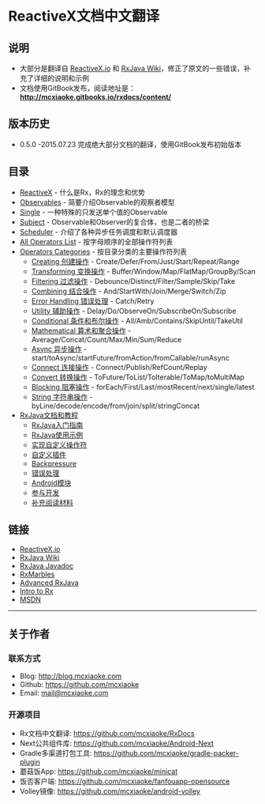 # ReactiveX文档中文翻译

## 说明

* 大部分是翻译自 [ReactiveX.io](http://reactivex.io/) 和 [RxJava Wiki](https://github.com/ReactiveX/rxjava/wiki)，修正了原文的一些错误，补充了详细的说明和示例
* 文档使用GitBook发布，阅读地址是： **<http://mcxiaoke.gitbooks.io/rxdocs/content/>**

## 版本历史

* 0.5.0 -2015.07.23 完成绝大部分文档的翻译，使用GitBook发布初始版本

## 目录

* [ReactiveX](Intro.md) - 什么是Rx，Rx的理念和优势
* [Observables](Observables.md) - 简要介绍Observable的观察者模型
* [Single](Single.md) - 一种特殊的只发送单个值的Observable
* [Subject](Subject.md) - Observable和Observer的复合体，也是二者的桥梁
* [Scheduler](Scheduler.md) - 介绍了各种异步任务调度和默认调度器
* [All Operators List](All-Operators-List.md) - 按字母顺序的全部操作符列表
* [Operators Categories](Operators.md) - 按目录分类的主要操作符列表
  * [Creating 创建操作](operators/Creating-Observables.md) - Create/Defer/From/Just/Start/Repeat/Range
  * [Transforming 变换操作](operators/Transforming-Observables.md) - Buffer/Window/Map/FlatMap/GroupBy/Scan
  * [Filtering 过滤操作](operators/Filtering-Observables.md) - Debounce/Distinct/Filter/Sample/Skip/Take
  * [Combining 结合操作](operators/Combining-Observables.md) - And/StartWith/Join/Merge/Switch/Zip
  * [Error Handling 错误处理](operators/Error-Handling-Operators.md) - Catch/Retry
  * [Utility 辅助操作](operators/Observable-Utility-Operators.md) - Delay/Do/ObserveOn/SubscribeOn/Subscribe
  * [Conditional 条件和布尔操作](operators/Conditional-and-Boolean-Operators.md) - All/Amb/Contains/SkipUntil/TakeUtil
  * [Mathematical 算术和聚合操作](operators/Mathematical-and-Aggregate-Operators.md) - Average/Concat/Count/Max/Min/Sum/Reduce
  * [Async 异步操作](operators/Async-Operators.md) - start/toAsync/startFuture/fromAction/fromCallable/runAsync
  * [Connect 连接操作](operators/Connectable-Observable-Operators.md) - Connect/Publish/RefCount/Replay
  * [Convert 转换操作](operators/To.md) - ToFuture/ToList/ToIterable/ToMap/toMultiMap
  * [Blocking 阻塞操作](operators/Blocking-Observable-Operators.md) - forEach/First/Last/mostRecent/next/single/latest
  * [String 字符串操作](operators/String-Observables.md) - byLine/decode/encode/from/join/split/stringConcat
* [RxJava文档和教程](Topics.md)
  * [RxJava入门指南](topics/Getting-Started.md)
  * [RxJava使用示例](topics/How-To-Use-RxJava.md)
  * [实现自定义操作符](topics/Implementing-Your-Own-Operators.md)
  * [自定义插件](topics/Plugins.md)
  * [Backpressure](topics/Backpressure.md)
  * [错误处理](topics/Error-Handling.md)
  * [Android模块](topics/The-RxJava-Android-Module.md)
  * [参与开发](topics/How-to-Contribute.md)
  * [补充阅读材料](topics/Additional-Reading.md)


## 链接

* [ReactiveX.io](http://reactivex.io/intro.html)
* [RxJava Wiki](https://github.com/ReactiveX/RxJava/wiki)
* [RxJava Javadoc](http://reactivex.io/RxJava/javadoc/)
* [RxMarbles](http://rxmarbles.com/)
* [Advanced RxJava](http://akarnokd.blogspot.com/)
* [Intro to Rx](http://www.introtorx.com/content/v1.0.10621.0/01_WhyRx.html)
* [MSDN](https://msdn.microsoft.com/en-us/data/gg577609.aspx)


------
## 关于作者

### 联系方式
* Blog: <http://blog.mcxiaoke.com>
* Github: <https://github.com/mcxiaoke>
* Email: [mail@mcxiaoke.com](mailto:mail@mcxiaoke.com)

### 开源项目

* Rx文档中文翻译: <https://github.com/mcxiaoke/RxDocs>
* Next公共组件库: <https://github.com/mcxiaoke/Android-Next>
* Gradle多渠道打包工具: <https://github.com/mcxiaoke/gradle-packer-plugin>
* 蘑菇饭App: <https://github.com/mcxiaoke/minicat>
* 饭否客户端: <https://github.com/mcxiaoke/fanfouapp-opensource>
* Volley镜像: <https://github.com/mcxiaoke/android-volley>
